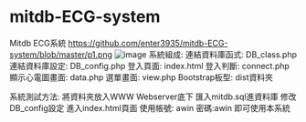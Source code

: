 # mitdb-ECG-system
Mitdb ECG系統
https://github.com/enter3935/mitdb-ECG-system/blob/master/p1.png
 ![image](https://github.com/enter3935/mitdb-ECG-system/blob/master/p1.png)
系統組成: 
連結資料庫函式: DB_class.php
連結資料庫設定: DB_config.php
登入頁面: index.html
登入判斷: connect.php
顯示心電圖畫面: data.php
選單畫面: view.php
Bootstrap板型: dist資料夾

系統測試方法: 
將資料夾放入WWW Webserver底下
匯入mitdb.sql進資料庫
修改DB_config設定
進入index.html頁面
使用帳號: awin 密碼:awin
即可使用本系統
